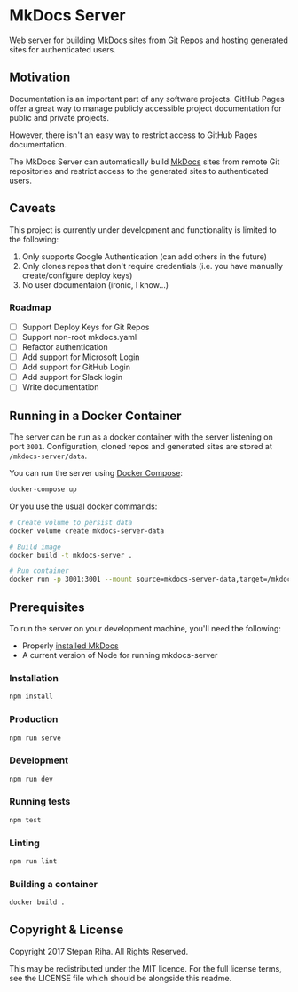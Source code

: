 # MkDocs Server

Web server for building MkDocs sites from Git Repos and hosting generated sites for authenticated users.

## Motivation

Documentation is an important part of any software projects.
GitHub Pages offer a great way to manage publicly accessible project documentation for public and private projects.

However, there isn't an easy way to restrict access to GitHub Pages documentation.

The MkDocs Server can automatically build [MkDocs](http://www.mkdocs.org/) sites from remote Git repositories
and restrict access to the generated sites to authenticated users.

## Caveats

This project is currently under development and functionality is limited to the following:

1. Only supports Google Authentication (can add others in the future)
1. Only clones repos that don't require credentials (i.e. you have manually create/configure deploy keys)
1. No user documentaion (ironic, I know...)

### Roadmap

- [ ] Support Deploy Keys for Git Repos
- [ ] Support non-root mkdocs.yaml
- [ ] Refactor authentication
- [ ] Add support for Microsoft Login
- [ ] Add support for GitHub Login
- [ ] Add support for Slack login
- [ ] Write documentation

## Running in a Docker Container

The server can be run as a docker container with the server listening on port `3001`.
Configuration, cloned repos and generated sites are stored at `/mkdocs-server/data`.

You can run the server using [Docker Compose](https://docs.docker.com/compose/):

```bash
docker-compose up
```

Or you use the usual docker commands:

```bash
# Create volume to persist data
docker volume create mkdocs-server-data

# Build image
docker build -t mkdocs-server .

# Run container
docker run -p 3001:3001 --mount source=mkdocs-server-data,target=/mkdocs-server/data mkdocs-server
```

## Prerequisites

To run the server on your development machine, you'll need the following:

* Properly [installed MkDocs](http://www.mkdocs.org/#installation)
* A current version of Node for running mkdocs-server

### Installation

```bash
npm install
```

### Production

```bash
npm run serve
```

### Development

```bash
npm run dev
```

### Running tests

```bash
npm test
```

### Linting

```bash
npm run lint
```

### Building a container

```bash
docker build .
```

## Copyright & License


Copyright 2017 Stepan Riha. All Rights Reserved.

This may be redistributed under the MIT licence. For the full license terms, see the LICENSE file which
should be alongside this readme.
